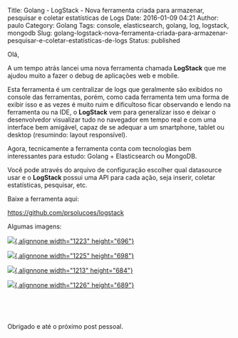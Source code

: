 Title: Golang - LogStack - Nova ferramenta criada para armazenar, pesquisar e coletar estatísticas de Logs
Date: 2016-01-09 04:21
Author: paulo
Category: Golang
Tags: console, elasticsearch, golang, log, logstack, mongodb
Slug: golang-logstack-nova-ferramenta-criada-para-armazenar-pesquisar-e-coletar-estatisticas-de-logs
Status: published

Olá,

A um tempo atrás lancei uma nova ferramenta chamada **LogStack** que me ajudou muito a fazer o debug de aplicações web e mobile.

Esta ferramenta é um centralizar de logs que geralmente são exibidos no console das ferramentas, porém, como cada ferramenta tem uma forma de exibir isso e as vezes é muito ruim e dificultoso ficar observando e lendo na ferramenta ou na IDE, o **LogStack** vem para generalizar isso e deixar o desenvolvedor visualizar tudo no navegador em tempo real e com uma interface bem amigável, capaz de se adequar a um smartphone, tablet ou desktop (resumindo: layout responsível).

Agora, tecnicamente a ferramenta conta com tecnologias bem interessantes para estudo: Golang + Elasticsearch ou MongoDB.

Você pode através do arquivo de configuração escolher qual datasource usar e o **LogStack** possui uma API para cada ação, seja inserir, coletar estatísticas, pesquisar, etc.

Baixe a ferramenta aqui:

<https://github.com/prsolucoes/logstack>

Algumas imagens:

[![](https://github.com/prsolucoes/logstack/raw/master/screenshots/logstack1.png){.alignnone width="1223" height="696"}](https://github.com/prsolucoes/logstack/raw/master/screenshots/logstack1.png)

[![](https://github.com/prsolucoes/logstack/raw/master/screenshots/logstack2.png){.alignnone width="1225" height="698"}](https://github.com/prsolucoes/logstack/raw/master/screenshots/logstack2.png)

[![](https://github.com/prsolucoes/logstack/raw/master/screenshots/logstack3.png){.alignnone width="1213" height="684"}](https://github.com/prsolucoes/logstack/raw/master/screenshots/logstack3.png)

[![](https://github.com/prsolucoes/logstack/raw/master/screenshots/logstack4.png){.alignnone width="1226" height="689"}](https://github.com/prsolucoes/logstack/raw/master/screenshots/logstack4.png)

 

 

Obrigado e até o próximo post pessoal.
